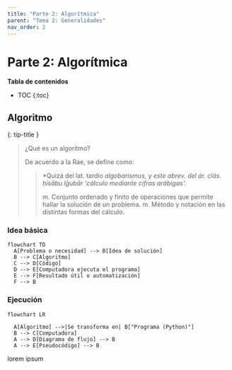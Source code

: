 ```yaml
---
title: "Parte 2: Algorítmica"
parent: "Tema 2: Generalidades"
nav_order: 2
---
```


# Parte 2: Algorítmica

**Tabla de contenidos**
* TOC
{:toc}

## Algoritmo

{: tip-title }
> ¿Qué es un algoritmo?
>
> De acuerdo a la Rae, se define como:
>> *Quizá del lat. tardío *algobarismus, y este abrev. del ár. clás. ḥisābu lḡubār 'cálculo mediante cifras arábigas'.*
>>
>> m. Conjunto ordenado y finito de operaciones que permite hallar la solución de un problema.
    m. Método y notación en las distintas formas del cálculo.

### Idea básica

```mermaid
flowchart TD
  A[Problema o necesidad] --> B[Idea de solución]
  B --> C[Algoritmo]
  C --> D[Código]
  D --> E[Computadora ejecuta el programa]
  E --> F[Resultado útil o automatización]
  F --> B
```
### Ejecución
```mermaid
flowchart LR

  A[Algoritmo] -->|Se transforma en| B["Programa (Python)"]
  B --> C[Computadora]
  A --> D[Diagrama de flujo] --> B
  A --> E[Pseudocódigo] --> B
```

lorem ipsum